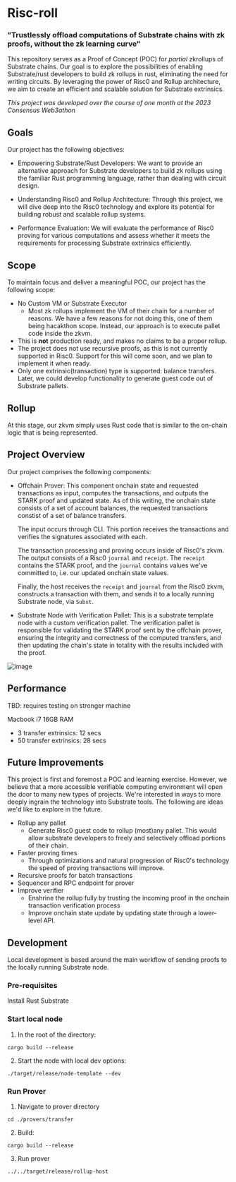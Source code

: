 # Risc-roll
### "Trustlessly offload computations of Substrate chains with zk proofs, without the zk learning curve"

This repository serves as a Proof of Concept (POC) for *partial* zkrollups of Substrate chains. Our goal is to explore the possibilities of enabling Substrate/rust developers to build zk rollups in rust, eliminating the need for writing circuits. By leveraging the power of Risc0 and Rollup architecture, we aim to create an efficient and scalable solution for Substrate extrinsics.

*This project was developed over the course of one month at the 2023 Consensus Web3athon*

## Goals
Our project has the following objectives:

- Empowering Substrate/Rust Developers: We want to provide an alternative approach for Substrate developers to build zk rollups using the familiar Rust programming language, rather than dealing with circuit design.

- Understanding Risc0 and Rollup Architecture: Through this project, we will dive deep into the Risc0 technology and explore its potential for building robust and scalable rollup systems.

- Performance Evaluation: We will evaluate the performance of Risc0 proving for various computations and assess whether it meets the requirements for processing Substrate extrinsics efficiently.

## Scope
To maintain focus and deliver a meaningful POC, our project has the following scope:

- No Custom VM or Substrate Executor
  - Most zk rollups implement the VM of their chain for a number of reasons. We have a few reasons for not doing this, one of them being hacakthon scope. Instead, our approach is to execute pallet code inside the zkvm.
- This is **not** production ready, and makes no claims to be a proper rollup.
- The project does not use recursive proofs, as this is not currently supported in Risc0. Support for this will come soon, and we plan to implement it when ready.
- Only one extrinsic(transaction) type is supported: balance transfers. Later, we could develop functionality to generate guest code out of Substrate pallets.

## Rollup
At this stage, our zkvm simply uses Rust code that is similar to the on-chain logic that is being represented. 

## Project Overview
Our project comprises the following components:

- Offchain Prover: This component onchain state and requested transactions as input, computes the transactions, and outputs the STARK proof and updated state. As of this writing, the onchain state consists of a set of account balances, the requested transactions constist of a set of balance transfers.

  The input occurs through CLI. This portion receives the transactions and verifies the signatures associated with each.

  The transaction processing and proving occurs inside of Risc0's zkvm. The output consists of a Risc0 `journal` and `receipt`. The `receipt` contains the STARK proof, and the `journal` contains values we've committed to, i.e. our updated onchain state values.

  Finally, the host receives the `receipt` and `journal` from the Risc0 zkvm, constructs a transaction with them, and sends it to a locally running Substrate node, via `Subxt`.

- Substrate Node with Verification Pallet: This is a substrate template node with a custom verification pallet. The verification pallet is responsible for validating the STARK proof sent by the offchain prover, ensuring the integrity and correctness of the computed transfers, and then updating the chain's state in totality with the results included with the proof.

![image](https://github.com/justinFrevert/substrate-web3athon-2023/assets/81839854/c84f8819-57a8-46a8-8232-bcab2da2480e)

## Performance
TBD: requires testing on stronger machine

Macbook i7 16GB RAM
- 3 transfer extrinsics: 12 secs
- 50 transfer extrinsics: 28 secs

## Future Improvements
This project is first and foremost a POC and learning exercise. However, we believe that a more accessible verifiable computing environment will open the door to many new types of projects. We're interested in ways to more deeply ingrain the technology into Substrate tools. The following are ideas we'd like to explore in the future.

- Rollup any pallet
  - Generate Risc0 guest code to rollup (most)any pallet. This would allow substrate developers to freely and selectively offload portions of their chain.
- Faster proving times
  - Through optimizations and natural progression of Risc0's technology the speed of proving transactions will improve.
- Recursive proofs for batch transactions
- Sequencer and RPC endpoint for prover
- Improve verifier
  - Enshrine the rollup fully by trusting the incoming proof in the onchain transaction verification process
  - Improve onchain state update by updating state through a lower-level API.

## Development
Local development is based around the main workflow of sending proofs to the locally running Substrate node.

### Pre-requisites
Install Rust
Substrate

### Start local node
1. In the root of the directory:
```shell
cargo build --release
```
2. Start the node with local dev options:
```shell
./target/release/node-template --dev
```

### Run Prover
1. Navigate to prover directory
```shell
cd ./provers/transfer
```
2. Build:
```shell
cargo build --release
```
3. Run prover
```shell
../../target/release/rollup-host
```

